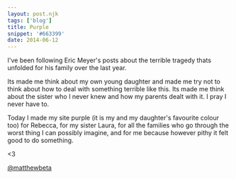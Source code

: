 ```yaml
---
layout: post.njk
tags: ['blog']
title: Purple
snippet: '#663399'
date: 2014-06-12
---
```


I've been following Eric Meyer's posts about the terrible tragedy thats unfolded for his family over the last year.

Its made me think about my own young daughter and made me try not to think about how to deal with something terrible like this. Its made me think about the sister who I never knew and how my parents dealt with it. I pray I never have to.

Today I made my site purple (it is my and my daughter's favourite colour too) for Rebecca, for my sister Laura, for all the families who go through the worst thing I can possibly imagine, and for me because however pithy it felt good to do something.

<3

<a href="http://twitter.com/matthewbeta" class="signature">@matthewbeta</a>
